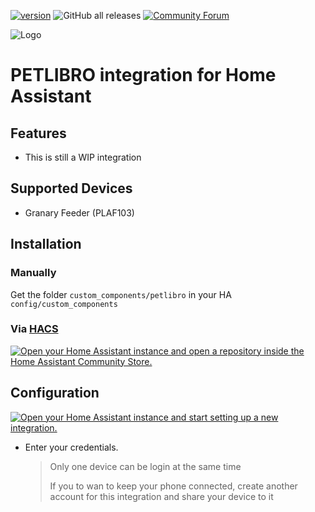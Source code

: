 [![version](https://img.shields.io/github/manifest-json/v/flifloo/ha_petlibro?filename=custom_components%2Fpetlibro%2Fmanifest.json&color=slateblue)](https://github.com/flifloo/ha_petlibro/releases/latest)
![GitHub all releases](https://img.shields.io/github/downloads/flifloo/ha_petlibro/total)
[![Community Forum](https://img.shields.io/static/v1.svg?label=Community&message=Forum&color=41bdf5&logo=HomeAssistant&logoColor=white)](https://community.home-assistant.io/t/petlibro-cloud-integration-non-tuya-wip/759978)

![Logo](https://raw.githubusercontent.com/flifloo/ha_petlibro/master/docs/media/logo.png)

# PETLIBRO integration for Home Assistant

## Features

- This is still a WIP integration

## Supported Devices

- Granary Feeder (PLAF103)

## Installation

### Manually

Get the folder `custom_components/petlibro` in your HA `config/custom_components`

### Via [HACS](https://hacs.xyz/)

<a href="https://my.home-assistant.io/redirect/hacs_repository/?owner=flifloo&repository=ha_petlibro&category=integration" target="_blank"><img src="https://my.home-assistant.io/badges/hacs_repository.svg" alt="Open your Home Assistant instance and open a repository inside the Home Assistant Community Store." /></a>

## Configuration

<a href="https://my.home-assistant.io/redirect/config_flow_start/?domain=petlibro" target="_blank"><img src="https://my.home-assistant.io/badges/config_flow_start.svg" alt="Open your Home Assistant instance and start setting up a new integration." /></a>

- Enter your credentials.
  > Only one device can be login at the same time
  >
  > If you to wan to keep your phone connected, create another account for this integration and share your device to it

